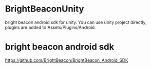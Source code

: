 # BrightBeaconUnity
bright beacon android sdk for unity. You can use unity project directly, plugins are added to Assets/Plugins/Android.

# bright beacon android sdk
https://github.com/BrightBeacon/BrightBeacon_Android_SDK


